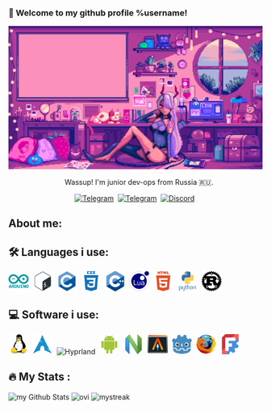 ### :wave: Welcome to my github profile %username!
<img src="https://github.com/swrneko/swrneko/blob/main/x4hnwsvps4h91.gif" />

<!---
<p align="center"> 
  Visitor count<br>
  <img src="https://profile-counter.glitch.me/swrneko/count.svg" />
</p>
-->

<p align="center" > 
  &emsp;Wassup! I'm junior dev-ops from Russia 🇷🇺.
</p>

<div>
  <p align="center">
    <a href="https://t.me/swrnekodesu" target="_blank"><img src="https://img.shields.io/badge/Telegram-2CA5E0?style=for-the-badge&logo=telegram&logoColor=white" alt="Telegram"></a>&nbsp;
    <a href="https://www.reddit.com/user/sayyyo/" target="_blank"><img src="https://img.shields.io/badge/Reddit-FF4500?style=for-the-badge&logo=reddit&logoColor=white" alt="Telegram"></a>&nbsp;
    <a href="https://discord.com/users/559014699950145556" target="_blank"><img src="https://img.shields.io/badge/Discord-5865F2?style=for-the-badge&logo=discord&logoColor=white" alt="Discord"></a>&nbsp;
  </p>
</div>

## About me:
<div>
    
</div>


## :hammer_and_wrench: Languages i use:
<div>
  <img src="https://github.com/devicons/devicon/blob/master/icons/arduino/arduino-original-wordmark.svg" title="Arduino" alt="Arduino" width="40" height="40"/>&nbsp;
  <img src="https://github.com/devicons/devicon/blob/master/icons/bash/bash-original.svg" title="Bash" alt="Bash" width="40" height="40"/>&nbsp;
  <img src="https://github.com/devicons/devicon/blob/master/icons/c/c-original.svg" title="C" alt="C" width="40" height="40"/>&nbsp;
  <img src="https://github.com/devicons/devicon/blob/master/icons/css3/css3-plain-wordmark.svg" title="CSS" alt="CSS" width="40" height="40"/>&nbsp;
  <img src="https://github.com/devicons/devicon/blob/master/icons/cplusplus/cplusplus-original.svg" title="C++" alt="C++" width="40" height="40"/>&nbsp;
  <img src="https://github.com/devicons/devicon/blob/master/icons/lua/lua-original.svg" title="LUA" alt="LUA " width="40" height="40"/>&nbsp;
  <img src="https://github.com/devicons/devicon/blob/master/icons/html5/html5-plain-wordmark.svg" title="HTML5" alt="HTML" width="40" height="40"/>&nbsp;
  <img src="https://github.com/devicons/devicon/blob/master/icons/python/python-original-wordmark.svg" title="Python" alt="Python" width="40" height="40"/>&nbsp;
  <img src="https://github.com/devicons/devicon/blob/master/icons/rust/rust-original.svg" title="Rust" alt="Rust" width="40" height="40"/>&nbsp;
</div>

## :computer: Software i use:
<div>
  <img src="https://github.com/devicons/devicon/blob/master/icons/linux/linux-original.svg" title="Linux" alt="Linux" width="40" height="40"/>&nbsp;
  <img src="https://github.com/devicons/devicon/blob/master/icons/archlinux/archlinux-original.svg" title="Archlinux" alt="Archlinux" width="40" height="40"/>&nbsp;
  <img src="https://github.com/Ryo-samuraiJP/skill-icons2/blob/main/assets/hyprland-auto.svg" title="Hyprland" alt="Hyprland" width="40" height="40"/>&nbsp;
  <img src="https://github.com/devicons/devicon/blob/master/icons/android/android-original.svg" title="Android" alt="Android" width="40" height="40"/>&nbsp;
  <img src="https://github.com/devicons/devicon/blob/master/icons/neovim/neovim-original.svg" title="Neovim" alt="Neovim" width="40" height="40"/>&nbsp;
  <img src="https://github.com/alacritty/alacritty/blob/master/extra/logo/alacritty-term.svg" title="Alacritty" alt="Alacritty" width="40" height="40"/>&nbsp;
  <img src="https://github.com/devicons/devicon/blob/master/icons/godot/godot-original.svg" title="Godot" alt="Godot" width="40" height="40"/>&nbsp;
  <img src="https://github.com/devicons/devicon/blob/master/icons/firefox/firefox-original.svg" title="Firefox" alt="Firefox" width="40" height="40"/>&nbsp;
  <img src="https://github.com/FreeCAD/FreeCAD/blob/main/src/Gui/Icons/freecad.svg" title="Freecad" alt="Freecad" width="40" height="40"/>&nbsp;
<div>

## :fire: My Stats : 
<div>
  <img width="450" height="200" align="center" src="https://github-readme-stats.vercel.app/api?username=swrneko&include_all_commits=true&count_private=true&show_icons=true&theme=tokyonight" alt="my Github Stats"/> 
  <img width="350" height="187" align="center" src="https://github-readme-stats.vercel.app/api/top-langs?username=swrneko&show_icons=true&locale=en&layout=compact&theme=tokyonight" alt="ovi" />
  <img width="450" align="center" src="https://github-readme-streak-stats.herokuapp.com/?user=swrneko&theme=tokyonight" alt="mystreak"/>
<div>
